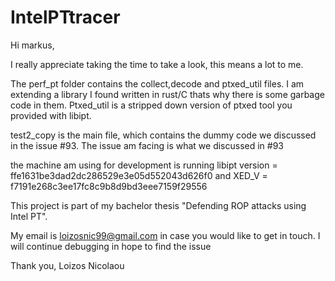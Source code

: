 # IntelPTtracer

Hi markus,

I really appreciate taking the time to take a look, this means a lot to me.

The perf_pt folder contains the collect,decode and ptxed_util files. I am extending a library I found written in rust/C thats why there is some garbage code in them. Ptxed_util is a stripped down version of ptxed tool you provided with libipt.

test2_copy is the main file, which contains the dummy code we discussed in the issue #93. The issue am facing is what we discussed in #93

the machine am using for development is running libipt version = ffe1631be3dad2dc286529e3e05d552043d626f0 and 
XED_V = f7191e268c3ee17fc8c9b8d9bd3eee7159f29556

This project is part of my bachelor thesis "Defending ROP attacks using Intel PT".

My email is loizosnic99@gmail.com in case you would like to get in touch. I will continue debugging in hope to find the issue

Thank you,
Loizos Nicolaou
